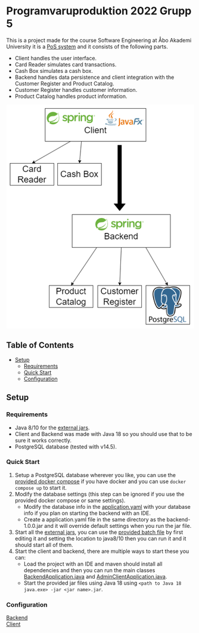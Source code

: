 # Programvaruproduktion 2022 Grupp 5 <!-- omit in toc -->  

This is a project made for the course Software Engineering at Åbo Akademi University it is a [PoS system](https://en.wikipedia.org/wiki/Point_of_sale) and it consists of the following parts.  

- Client handles the user interface.  
- Card Reader simulates card transactions.  
- Cash Box simulates a cash box.  
- Backend handles data persistence and client integration with the Customer Register and Product Catalog.  
- Customer Register handles customer information.  
- Product Catalog handles product information.  

![System diagram](docs/diagram/pvpgrp5%20system%20diagram.png)

## Table of Contents <!-- omit in toc -->  

- [Setup](#setup)
    - [Requirements](#requirements)
    - [Quick Start](#quick-start)
    - [Configuration](#configuration)

## Setup  

### Requirements  

- Java 8/10 for the [external jars](/Jars/).  
- Client and Backend was made with Java 18 so you should use that to be sure it works correctly.  
- PostgreSQL database (tested with v14.5).

### Quick Start  

1. Setup a PostgreSQL database wherever you like, you can use the [provided docker compose](/backend/database/compose.yaml) if you have docker and you can use `docker compose up` to start it.    
2. Modify the database settings (this step can be ignored if you use the provided docker compose or same settings).  
    - Modify the database info in the [application.yaml](/backend/src/main/resources/application.yaml) with your database info if you plan on starting the backend with an IDE.  
    - Create a application.yaml file in the same directory as the backend-1.0.0.jar and it will override default settings when you run the jar file.  
3. Start all the [external jars](/Jars/), you can use the [provided batch file](/Jars/startall.bat) by first editing it and setting the location to java8/10 then you can run it and it should start all of them.
4. Start the client and backend, there are multiple ways to start these you can:  
    - Load the project with an IDE and maven should install all dependencies and then you can run the main classes [BackendApplication.java](/backend/src/main/java/app/BackendApplication.java) and [AdminClientApplication.java](/client/src/main/java/app/AdminClientApplication.java).  
    - Start the provided jar files using Java 18 using `<path to Java 18 java.exe> -jar <jar name>.jar`.  

### Configuration  

[Backend](/docs/backend.md)  
[Client](/docs/client.md)  